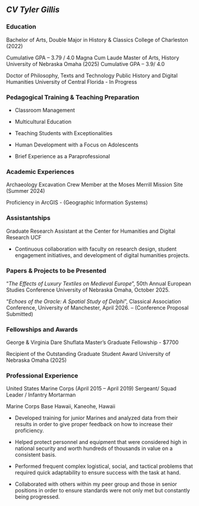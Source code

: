 ## *CV Tyler Gillis*

### Education 
Bachelor of Arts, Double Major in History & Classics
College of Charleston (2022)

Cumulative GPA – 3.79 / 4.0
Magna Cum Laude
Master of Arts, History
University of Nebraska Omaha (2025)
Cumulative GPA – 3.9/ 4.0

Doctor of Philosophy, Texts and Technology
Public History and Digital Humanities
University of Central Florida - In Progress

### Pedagogical Training & Teaching Preparation
- Classroom Management

- Multicultural Education

- Teaching Students with Exceptionalities

- Human Development with a Focus on Adolescents

- Brief Experience as a Paraprofessional

### Academic Experiences
Archaeology Excavation Crew Member at the Moses Merrill Mission Site (Summer 2024) 

Proficiency in ArcGIS - (Geographic Information Systems)

### Assistantships
Graduate Research Assistant at the Center for Humanities and Digital Research UCF

- Continuous collaboration with faculty on research design, student engagement initiatives,
and development of digital humanities projects. 

### Papers & Projects to be Presented
“*The Effects of Luxury Textiles on Medieval Europe*”, 50th Annual European Studies Conference
University of Nebraska Omaha, October 2025.

“*Echoes of the Oracle: A Spatial Study of Delphi*”, Classical Association Conference, University
of Manchester, April 2026. – (Conference Proposal Submitted) 

### Fellowships and Awards
George & Virginia Dare Shuflata Master’s Graduate Fellowship - $7700

Recipient of the Outstanding Graduate Student Award University of Nebraska Omaha (2025)

### Professional Experience
United States Marine Corps (April 2015 – April 2019)
Sergeant/ Squad Leader / Infantry Mortarman

Marine Corps Base Hawaii, Kaneohe, Hawaii 
- Developed training for junior Marines and analyzed data from their results in order to
give proper feedback on how to increase their proficiency. 

- Helped protect personnel and equipment that were considered high in national security
and worth hundreds of thousands in value on a consistent basis. 

- Performed frequent complex logistical, social, and tactical problems that required quick
adaptability to ensure success with the task at hand.

-  Collaborated with others within my peer group and those in senior positions in order to
ensure standards were not only met but constantly being progressed. 
